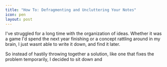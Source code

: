 ```yaml
---
title: "How To: Defragmenting and Uncluttering Your Notes"
icon: pen
layout: post
---
```


I've struggled for a long time with the organization of ideas. Whether it was a game I'd spend the next year finishing or a concept rattling around in my brain, I just wasnt able to write it down, and find it later. 

So instead of hastily throwing together a solution, like one that fixes the problem temporarily, I decided to sit down and 

